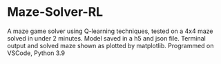 # Maze-Solver-RL
A maze game solver using Q-learning techniques, tested on a 4x4 maze solved in under 2 minutes. Model saved in a h5 and json file. Terminal output and solved maze shown as plotted by matplotlib. Programmed on VSCode, Python 3.9
